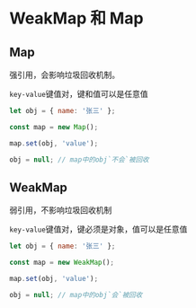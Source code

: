 # WeakMap 和 Map

## Map

强引用，会影响垃圾回收机制。

`key-value`键值对，键和值可以是任意值

```javascript
let obj = { name: '张三' };

const map = new Map();

map.set(obj, 'value');

obj = null; // map中的obj`不会`被回收
```

## WeakMap

弱引用，不影响垃圾回收机制

`key-value`键值对，键必须是对象，值可以是任意值

```javascript
let obj = { name: '张三' };

const map = new WeakMap();

map.set(obj, 'value');

obj = null; // map中的obj`会`被回收
```
